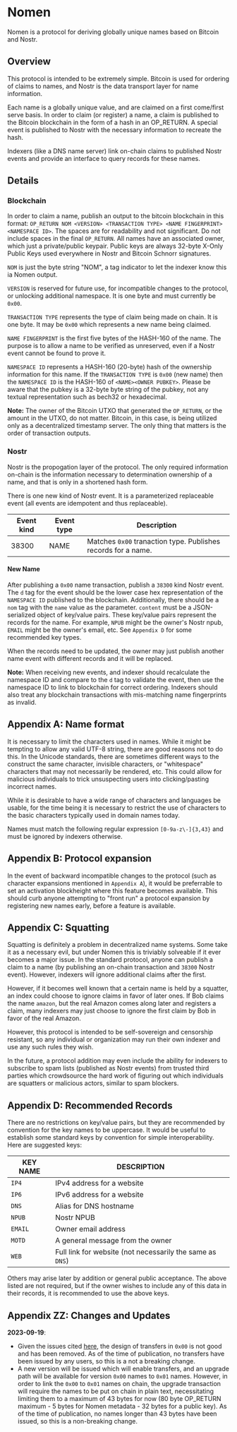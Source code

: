 # Nomen

Nomen is a protocol for deriving globally unique names based on Bitcoin and Nostr.

## Overview

This protocol is intended to be extremely simple. Bitcoin is used for ordering of claims to names, and Nostr is the data transport layer for name information.

Each name is a globally unique value, and are claimed on a first come/first serve basis. In order to claim (or register) a name, a claim is published to the Bitcoin blockchain in the form of a hash in an OP_RETURN. A special event is published to Nostr with the necessary information to recreate the hash.

Indexers (like a DNS name server) link on-chain claims to published Nostr events and provide an interface to query records for these names.

## Details

### Blockchain

In order to claim a name, publish an output to the bitcoin blockchain in this format: `OP_RETURN NOM <VERSION> <TRANSACTION TYPE> <NAME FINGERPRINT> <NAMESPACE ID>`. The spaces are for readability and not significant. Do not include spaces in the final `OP_RETURN`. All names have an associated owner, which just a private/public keypair. Public keys are always 32-byte X-Only Public Keys used everywhere in Nostr and Bitcoin Schnorr signatures.

`NOM` is just the byte string "NOM", a tag indicator to let the indexer know this ia Nomen output.

`VERSION` is reserved for future use, for incompatible changes to the protocol, or unlocking additional namespace. It is one byte and must currently be `0x00`.

`TRANSACTION TYPE` represents the type of claim being made on chain. It is one byte. It may be `0x00` which represents a new name being claimed.

`NAME FINGERPRINT` is the first five bytes of the HASH-160 of the name. The purpose is to allow a name to be verified as unreserved, even if a Nostr event cannot be found to prove it.

`NAMESPACE ID` represents a HASH-160 (20-byte) hash of the ownership information for this name. If the `TRANSACTION TYPE` is `0x00` (new name) then the `NAMESPACE ID` is the HASH-160 of `<NAME><OWNER PUBKEY>`. Please be aware that the pubkey is a 32-byte byte string of the pubkey, not any textual representation such as bech32 or hexadecimal.

**Note:** The owner of the Bitcoin UTXO that generated the `OP_RETURN`, or the amount in the UTXO, do not matter. Bitcoin, in this case, is being utilized only as a decentralized timestamp server. The only thing that matters is the order of transaction outputs.

### Nostr

Nostr is the propogation layer of the protocol. The only required information on-chain is the information necessary to determination ownership of a name, and that is only in a shortened hash form.

There is one new kind of Nostr event. It is a parameterized replaceable event (all events are idempotent and thus replaceable).

| Event kind | Event type    | Description                                                   |
|------------|---------------|---------------------------------------------------------------|
| 38300      | NAME          | Matches `0x00` tranaction type. Publishes records for a name. |

#### New Name

After publishing a `0x00` name transaction, publish a `38300` kind Nostr event. The `d` tag for the event should be the lower case hex representation of the `NAMESPACE ID` published to the blockchain. Additionally, there should be a `nom` tag with the `name` value as the parameter. `content` must be a JSON-serialized object of key/value pairs. These key/value pairs represent the records for the name. For example, `NPUB` might be the owner's Nostr npub, `EMAIL` might be the owner's email, etc. See `Appendix D` for some recommended key types.

When the records need to be updated, the owner may just publish another name event with different records and it will be replaced.

**Note:** When receiving new events, and indexer should recalculate the namespace ID and compare to the `d` tag to validate the event, then use the namespace ID to link to blockchain for correct ordering. Indexers should also treat any blockchain transactions with mis-matching name fingerprints as invalid.

## Appendix A: Name format

It is necessary to limit the characters used in names. While it might be tempting to allow any valid UTF-8 string, there are good reasons not to do this. In the Unicode standards, there are sometimes different ways to the construct the same character, invisible characters, or "whitespace" characters that may not necessarily be rendered, etc. This could allow for malicious individuals to trick unsuspecting users into clicking/pasting incorrect names.

While it is desirable to have a wide range of characters and languages be usable, for the time being it is necessary to restrict the use of characters to the basic characters typically used in domain names today.

Names must match the following regular expression `[0-9a-z\-]{3,43}` and must be ignored by indexers otherwise.

## Appendix B: Protocol expansion

In the event of backward incompatible changes to the protocol (such as character expansions mentioned in `Appendix A`), it would be preferrable to set an activation blockheight where this feature becomes available. This should curb anyone attempting to "front run" a protocol expansion by registering new names early, before a feature is available.

## Appendix C: Squatting

Squatting is definitely a problem in decentralized name systems. Some take it as a necessary evil, but under Nomen this is triviably solveable if it ever becomes a major issue. In the standard protocol, anyone can publish a claim to a name (by publishing an on-chain transaction and `38300` Nostr event). However, indexers will ignore additional claims after the first.

However, if it becomes well known that a certain name is held by a squatter, an index could choose to ignore claims in favor of later ones. If Bob claims the name `amazon`, but the real Amazon comes along later and registers a claim, many indexers may just choose to ignore the first claim by Bob in favor of the real Amazon.

However, this protocol is intended to be self-sovereign and censorship resistant, so any individual or organization may run their own indexer and use any such rules they wish.

In the future, a protocol addition may even include the ability for indexers to subscribe to spam lists (published as Nostr events) from trusted third parties which crowdsource the hard work of figuring out which individuals are squatters or malicious actors, similar to spam blockers.

## Appendix D: Recommended Records

There are no restrictions on key/value pairs, but they are recommended by convention for the key names to be uppercase. It would be useful to establish some standard keys by convention for simple interoperability. Here are suggested keys:

| KEY NAME | DESCRIPTION                                               |
|----------|-----------------------------------------------------------|
| `IP4`    | IPv4 address for a website                                |
| `IP6`    | IPv6 address for a website                                |
| `DNS`    | Alias for DNS hostname                                    |
| `NPUB`   | Nostr NPUB                                                |
| `EMAIL`  | Owner email address                                       |
| `MOTD`   | A general message from the owner                          |
| `WEB`    | Full link for website (not necessarily the same as `DNS`) |

Others may arise later by addition or general public acceptance. The above listed are not required, but if the owner wishes to include any of this data in their records, it is recommended to use the above keys.

## Appendix ZZ: Changes and Updates

**2023-09-19**:
  - Given the issues cited [here](https://github.com/ursuscamp/nomen/issues/6), the design of transfers in `0x00` is not good and has been removed. As of the time of publication, no transfers have been issued by any users, so this is a not a breaking change.
  - A new version will be issued which will enable transfers, and an upgrade path will be available for version `0x00` names to `0x01` names. However, in order to link the `0x00` to `0x01` names on chain, the upgrade transaction will require the names to be put on chain in plain text, necessitating limiting them to a maximum of 43 bytes for now (80 byte OP_RETURN maximum - 5 bytes for Nomen metadata - 32 bytes for a public key). As of the time of publication, no names longer than 43 bytes have been issued, so this is a non-breaking change.

